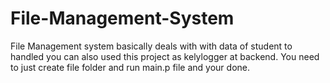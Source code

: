 # File-Management-System
File Management system basically deals with with data of student to handled you can also used this project as kelylogger at backend.
You need to just create file folder and run main.p file and your done. 
